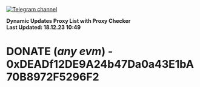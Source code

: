 [![Telegram channel](https://img.shields.io/endpoint?url=https://runkit.io/damiankrawczyk/telegram-badge/branches/master?url=https://t.me/n4z4v0d)](https://t.me/n4z4v0d) 

**Dynamic Updates Proxy List with Proxy Checker**  
**Last Updated: 18.12.23 10:49**

# DONATE (_any evm_) - 0xDEADf12DE9A24b47Da0a43E1bA70B8972F5296F2
